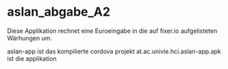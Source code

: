 # aslan_abgabe_A2
Diese Applikation rechnet eine Euroeingabe in die auf fixer.io aufgelisteten Wärhungen um.

aslan-app ist das kompilierte cordova projekt
at.ac.univie.hci.aslan-app.apk ist die applikation

